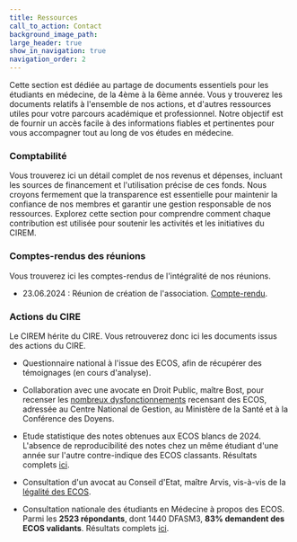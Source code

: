 ```yaml
---
title: Ressources
call_to_action: Contact
background_image_path:
large_header: true
show_in_navigation: true
navigation_order: 2
---
```


Cette section est dédiée au partage de documents essentiels pour les étudiants en médecine, de la 4ème à la 6ème année. Vous y trouverez les documents relatifs à l'ensemble de nos actions, et d'autres ressources utiles pour votre parcours académique et professionnel. Notre objectif est de fournir un accès facile à des informations fiables et pertinentes pour vous accompagner tout au long de vos études en médecine.

### Comptabilité

Vous trouverez ici un détail complet de nos revenus et dépenses, incluant les sources de financement et l'utilisation précise de ces fonds. Nous croyons fermement que la transparence est essentielle pour maintenir la confiance de nos membres et garantir une gestion responsable de nos ressources. Explorez cette section pour comprendre comment chaque contribution est utilisée pour soutenir les activités et les initiatives du CIREM.

### Comptes-rendus des réunions

Vous trouverez ici les comptes-rendus de l'intégralité de nos réunions.

- 23.06.2024 : Réunion de création de l'association. [Compte-rendu](https://github.com/ciremwebsite/ciremwebsite.github.io/blob/main/ressources/reunions/23.06.2024-Premiere-Re%CC%81union-CIREM.pdf).

### Actions du CIRE

Le CIREM hérite du CIRE. Vous retrouverez donc ici les documents issus des actions du CIRE.

- Questionnaire national à l'issue des ECOS, afin de récupérer des témoignages (en cours d'analyse).
  
- Collaboration avec une avocate en Droit Public, maître Bost, pour recenser les  [nombreux dysfonctionnements](https://github.com/ciremwebsite/ciremwebsite.github.io/blob/main/ressources/CIRE/courrier_maitre_bost.pdf) recensant des ECOS, adressée au Centre National de Gestion, au Ministère de la Santé et à la Conférence des Doyens.

- Etude statistique des notes obtenues aux ECOS blancs de 2024. L'absence de reproducibilité des notes chez un même étudiant d'une année sur l'autre contre-indique des ECOS classants. Résultats complets [ici](https://github.com/ciremwebsite/ciremwebsite.github.io/blob/main/ressources/CIRE/notes_ecos_blancs_mars_2024.pdf).

- Consultation d'un avocat au Conseil d'Etat, maître Arvis, vis-à-vis de la [légalité des ECOS](https://github.com/ciremwebsite/ciremwebsite.github.io/blob/main/ressources/CIRE/consultation_arvis_avocat.pdf).

- Consultation nationale des étudiants en Médecine à propos des ECOS. Parmi les **2523 répondants**, dont 1440 DFASM3, **83% demandent des ECOS validants**. Résultats complets [ici](https://github.com/ciremwebsite/ciremwebsite.github.io/blob/main/ressources/CIRE/sondage_cire_resultat.png).

